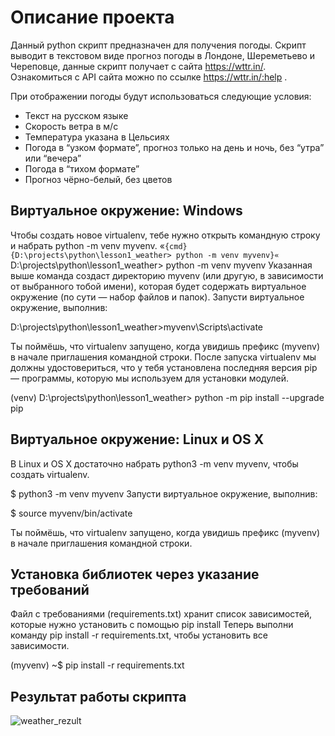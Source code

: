 # Описание проекта
Данный python cкрипт предназначен для получения погоды. Скрипт выводит в текстовом виде прогноз погоды в
Лондоне, Шереметьево и Череповце, данные скрипт получает с сайта https://wttr.in/. Ознакомиться с API сайта  можно по ссылке https://wttr.in/:help .

При отображении погоды будут использоваться следующие условия:
 - Текст на русском языке
 - Скорость ветра в м/с
 - Температура указана в Цельсиях
 - Погода в “узком формате”, прогноз только на день и ночь, без “утра” или “вечера”
 - Погода в “тихом формате”
 - Прогноз чёрно-белый, без цветов
 
## Виртуальное окружение: Windows
Чтобы создать новое virtualenv, тебе нужно открыть командную строку и набрать python -m venv myvenv.
«`{cmd} {D:\projects\python\lesson1_weather> python -m venv myvenv}«`
D:\projects\python\lesson1_weather> python -m venv myvenv
Указанная выше команда создаст директорию myvenv (или другую, в зависимости от выбранного тобой имени), которая будет содержать виртуальное окружение (по сути — набор файлов и папок).
Запусти виртуальное окружение, выполнив:

D:\projects\python\lesson1_weather>myvenv\Scripts\activate

Ты поймёшь, что virtualenv запущено, когда увидишь префикс (myvenv) в начале приглашения командной строки.
После запуска virtualenv  мы должны удостовериться, что у тебя установлена последняя версия pip — программы, которую мы используем для установки модулей.

(venv) D:\projects\python\lesson1_weather> python -m pip install --upgrade pip


## Виртуальное окружение: Linux и OS X
В Linux и OS X достаточно набрать python3 -m venv myvenv, чтобы создать virtualenv.

$ python3 -m venv myvenv
Запусти виртуальное окружение, выполнив:

$ source myvenv/bin/activate

Ты поймёшь, что virtualenv запущено, когда увидишь префикс (myvenv) в начале приглашения командной строки.

## Установка библиотек через указание требований
Файл с требованиями (requirements.txt) хранит список зависимостей, которые нужно установить с помощью pip install
Теперь выполни команду pip install -r requirements.txt, чтобы установить все зависимости.

(myvenv) ~$ pip install -r requirements.txt

## Результат работы скрипта 

![weather_rezult](https://user-images.githubusercontent.com/18545773/231401249-36170883-468e-4e15-a7d1-96fd3d81b94c.gif)
